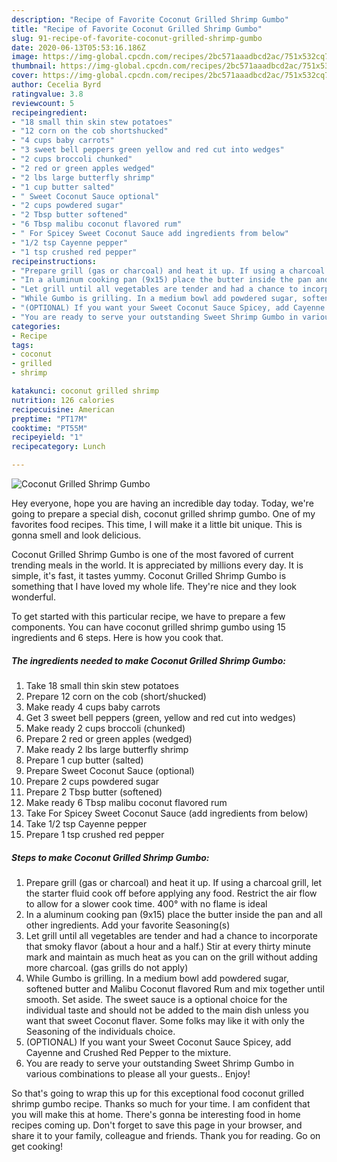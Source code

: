 ```yaml
---
description: "Recipe of Favorite Coconut Grilled Shrimp Gumbo"
title: "Recipe of Favorite Coconut Grilled Shrimp Gumbo"
slug: 91-recipe-of-favorite-coconut-grilled-shrimp-gumbo
date: 2020-06-13T05:53:16.186Z
image: https://img-global.cpcdn.com/recipes/2bc571aaadbcd2ac/751x532cq70/coconut-grilled-shrimp-gumbo-recipe-main-photo.jpg
thumbnail: https://img-global.cpcdn.com/recipes/2bc571aaadbcd2ac/751x532cq70/coconut-grilled-shrimp-gumbo-recipe-main-photo.jpg
cover: https://img-global.cpcdn.com/recipes/2bc571aaadbcd2ac/751x532cq70/coconut-grilled-shrimp-gumbo-recipe-main-photo.jpg
author: Cecelia Byrd
ratingvalue: 3.8
reviewcount: 5
recipeingredient:
- "18 small thin skin stew potatoes"
- "12 corn on the cob shortshucked"
- "4 cups baby carrots"
- "3 sweet bell peppers green yellow and red cut into wedges"
- "2 cups broccoli chunked"
- "2 red or green apples wedged"
- "2 lbs large butterfly shrimp"
- "1 cup butter salted"
- " Sweet Coconut Sauce optional"
- "2 cups powdered sugar"
- "2 Tbsp butter softened"
- "6 Tbsp malibu coconut flavored rum"
- " For Spicey Sweet Coconut Sauce add ingredients from below"
- "1/2 tsp Cayenne pepper"
- "1 tsp crushed red pepper"
recipeinstructions:
- "Prepare grill (gas or charcoal) and heat it up. If using a charcoal grill, let the starter fluid cook off before applying any food. Restrict the air flow to allow for a slower cook time. 400° with no flame is ideal"
- "In a aluminum cooking pan (9x15) place the butter inside the pan and all other ingredients. Add your favorite Seasoning(s)"
- "Let grill until all vegetables are tender and had a chance to incorporate that smoky flavor (about a hour and a half.) Stir at every thirty minute mark and maintain as much heat as you can on the grill without adding more charcoal. (gas grills do not apply)"
- "While Gumbo is grilling. In a medium bowl add powdered sugar, softened butter and Malibu Coconut flavored Rum and mix together until smooth. Set aside. The sweet sauce is a optional choice for the individual taste and should not be added to the main dish unless you want that sweet Coconut flaver. Some folks may like it with only the Seasoning of the individuals choice."
- "(OPTIONAL) If you want your Sweet Coconut Sauce Spicey, add Cayenne and Crushed Red Pepper to the mixture."
- "You are ready to serve your outstanding Sweet Shrimp Gumbo in various combinations to please all your guests.. Enjoy!"
categories:
- Recipe
tags:
- coconut
- grilled
- shrimp

katakunci: coconut grilled shrimp 
nutrition: 126 calories
recipecuisine: American
preptime: "PT17M"
cooktime: "PT55M"
recipeyield: "1"
recipecategory: Lunch

---
```



![Coconut Grilled Shrimp Gumbo](https://img-global.cpcdn.com/recipes/2bc571aaadbcd2ac/751x532cq70/coconut-grilled-shrimp-gumbo-recipe-main-photo.jpg)

Hey everyone, hope you are having an incredible day today. Today, we're going to prepare a special dish, coconut grilled shrimp gumbo. One of my favorites food recipes. This time, I will make it a little bit unique. This is gonna smell and look delicious.

Coconut Grilled Shrimp Gumbo is one of the most favored of current trending meals in the world. It is appreciated by millions every day. It is simple, it's fast, it tastes yummy. Coconut Grilled Shrimp Gumbo is something that I have loved my whole life. They're nice and they look wonderful.




To get started with this particular recipe, we have to prepare a few components. You can have coconut grilled shrimp gumbo using 15 ingredients and 6 steps. Here is how you cook that.

<!--inarticleads1-->

##### The ingredients needed to make Coconut Grilled Shrimp Gumbo:

1. Take 18 small thin skin stew potatoes
1. Prepare 12 corn on the cob (short/shucked)
1. Make ready 4 cups baby carrots
1. Get 3 sweet bell peppers (green, yellow and red cut into wedges)
1. Make ready 2 cups broccoli (chunked)
1. Prepare 2 red or green apples (wedged)
1. Make ready 2 lbs large butterfly shrimp
1. Prepare 1 cup butter (salted)
1. Prepare  Sweet Coconut Sauce (optional)
1. Prepare 2 cups powdered sugar
1. Prepare 2 Tbsp butter (softened)
1. Make ready 6 Tbsp malibu coconut flavored rum
1. Take  For Spicey Sweet Coconut Sauce (add ingredients from below)
1. Take 1/2 tsp Cayenne pepper
1. Prepare 1 tsp crushed red pepper




<!--inarticleads2-->

##### Steps to make Coconut Grilled Shrimp Gumbo:

1. Prepare grill (gas or charcoal) and heat it up. If using a charcoal grill, let the starter fluid cook off before applying any food. Restrict the air flow to allow for a slower cook time. 400° with no flame is ideal
1. In a aluminum cooking pan (9x15) place the butter inside the pan and all other ingredients. Add your favorite Seasoning(s)
1. Let grill until all vegetables are tender and had a chance to incorporate that smoky flavor (about a hour and a half.) Stir at every thirty minute mark and maintain as much heat as you can on the grill without adding more charcoal. (gas grills do not apply)
1. While Gumbo is grilling. In a medium bowl add powdered sugar, softened butter and Malibu Coconut flavored Rum and mix together until smooth. Set aside. The sweet sauce is a optional choice for the individual taste and should not be added to the main dish unless you want that sweet Coconut flaver. Some folks may like it with only the Seasoning of the individuals choice.
1. (OPTIONAL) If you want your Sweet Coconut Sauce Spicey, add Cayenne and Crushed Red Pepper to the mixture.
1. You are ready to serve your outstanding Sweet Shrimp Gumbo in various combinations to please all your guests.. Enjoy!




So that's going to wrap this up for this exceptional food coconut grilled shrimp gumbo recipe. Thanks so much for your time. I am confident that you will make this at home. There's gonna be interesting food in home recipes coming up. Don't forget to save this page in your browser, and share it to your family, colleague and friends. Thank you for reading. Go on get cooking!
